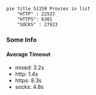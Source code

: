 
```mermaid
pie title 51159 Proxies in list
    "HTTP" : 22537
    "HTTPS": 6301
    "SOCKS" : 27923
```

### Some Info
#### Average Timeout

- mixed: 3.2s
- http: 1.4s
- https: 8.3s
- socks: 4.8s